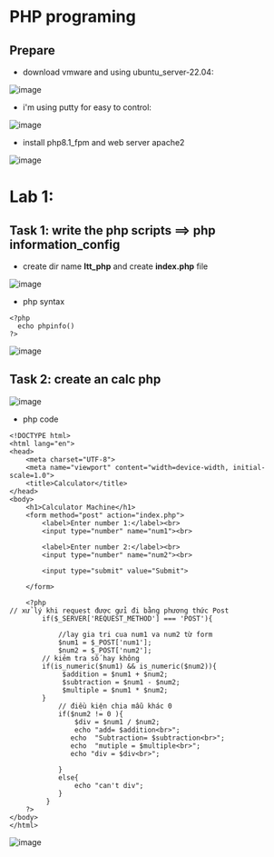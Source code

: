 # PHP programing

## Prepare
- download vmware and using ubuntu_server-22.04:
  
![image](https://github.com/j10nelop/ehc_challenge/assets/152776722/1dc01944-110c-40eb-ba76-029dcf4839c9)

- i'm using putty for easy to control:

![image](https://github.com/j10nelop/ehc_challenge/assets/152776722/83e9249b-e072-4df3-85a0-b85b61fffced)

- install php8.1_fpm and web server apache2

![image](https://github.com/j10nelop/ehc_challenge/assets/152776722/969fff1d-1451-4b24-85e4-5f1f3eeaf2cb)
# Lab 1: 

## Task 1: write the php scripts ==> php information_config  
- create dir name **ltt_php** and create **index.php** file 

![image](https://github.com/j10nelop/ehc_challenge/assets/152776722/00cbc278-3e84-4694-a764-7ba54fa024d3)

- php syntax

```
<?php
  echo phpinfo()
?> 
```

![image](https://github.com/j10nelop/ehc_challenge/assets/152776722/7c9e2912-068f-4104-a584-5d2ad154801a)


## Task 2: create an calc php 

![image](https://github.com/j10nelop/ehc_challenge/assets/152776722/7f4e9025-88e2-4b18-a827-8082b4662932)


- php code

```
<!DOCTYPE html>
<html lang="en">
<head>
    <meta charset="UTF-8">
    <meta name="viewport" content="width=device-width, initial-scale=1.0">
    <title>Calculator</title>
</head>
<body>
    <h1>Calculator Machine</h1>
    <form method="post" action="index.php">
        <label>Enter number 1:</label><br>
        <input type="number" name="num1"><br>
     
        <label>Enter number 2:</label><br>
        <input type="number" name="num2"><br>

        <input type="submit" value="Submit">  
          
    </form>
         
    <?php
// xử lý khi request được gửi đi bằng phương thức Post 
        if($_SERVER['REQUEST_METHOD'] === 'POST'){
         
            //lay gia tri cua num1 va num2 từ form 
            $num1 = $_POST['num1'];
            $num2 = $_POST['num2'];
        // kiẻm tra số hay không
        if(is_numeric($num1) && is_numeric($num2)){
             $addition = $num1 + $num2;
             $subtraction = $num1 - $num2;
             $multiple = $num1 * $num2;
        }
            // điều kiện chia mẫu khác 0
            if($num2 != 0 ){
                $div = $num1 / $num2;
                echo "add= $addition<br>";
               echo  "Subtraction= $subtraction<br>";
               echo  "mutiple = $multiple<br>";
               echo "div = $div<br>";
               
            }
            else{ 
                echo "can't div";
            }
         } 
    ?>
</body>
</html>

```

![image](https://github.com/j10nelop/ehc_challenge/assets/152776722/018873e0-e168-4d48-a49b-c2c6772b6c37)


